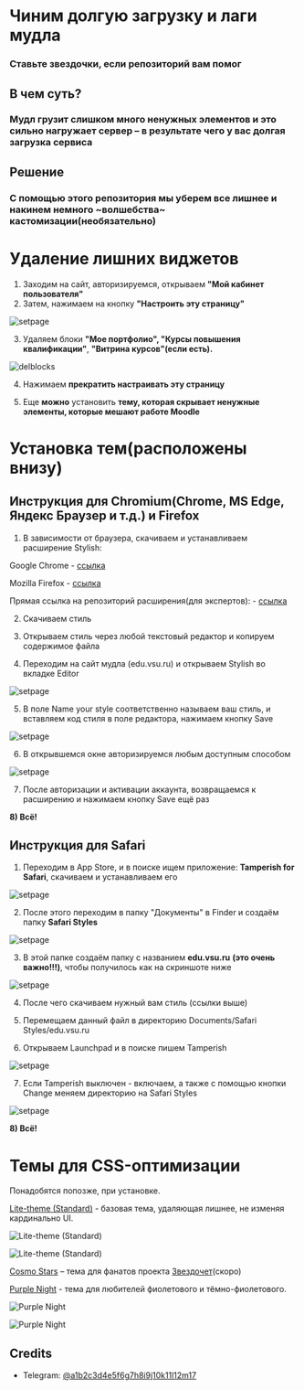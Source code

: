 
# Чиним долгую загрузку и лаги мудла
### Ставьте звездочки, если репозиторий вам помог
## В чем суть?
### Мудл грузит слишком много ненужных элементов и это сильно нагружает сервер – в результате чего у вас долгая загрузка сервиса
## Решение
### С помощью этого репозитория мы уберем все лишнее и накинем немного ~волшебства~ кастомизации(необязательно)

# Удаление лишних виджетов

1) Заходим на сайт, авторизируемся, открываем **"Мой кабинет пользователя"**
2) Затем, нажимаем на кнопку **"Настроить эту страницу"**

![setpage](https://raw.githubusercontent.com/stariycat/moodlefix/master/Screenshots/5eb330d0-887b-4cfd-b7a2-12d2c944e19d.png)

3) Удаляем блоки **"Мое портфолио", "Курсы повышения квалификации"**, **"Витрина курсов"(если есть).**

![delblocks](https://github.com/user-attachments/assets/d6e41bfe-2a71-4cbd-9b20-55086d9ef8c9)


4) Нажимаем **прекратить настраивать эту страницу**

5) Еще **можно** установить **тему, которая скрывает ненужные элементы, которые мешают работе Moodle**

# Установка тем(расположены внизу)
## Инструкция для Chromium(Chrome, MS Edge, Яндекс Браузер и т.д.) и Firefox

1) В зависимости от браузера, скачиваем и устанавливаем расширение Stylish:

Google Chrome - [ссылка](https://chromewebstore.google.com/detail/stylish-—-настраиваемые-т/fjnbnpbmkenffdnngjfgmeleoegfcffe)

Mozilla Firefox - [ссылка](https://addons.mozilla.org/en-US/firefox/addon/stylish/)

Прямая ссылка на репозиторий расширения(для экспертов): - [ссылка](https://github.com/stylish-userstyles/stylish-chrome)

2) Скачиваем стиль

3) Открываем стиль через любой текстовый редактор и копируем содержимое файла

4) Переходим на сайт мудла (edu.vsu.ru) и открываем Stylish во вкладке Editor

![setpage](https://raw.githubusercontent.com/stariycat/moodlefix/master/Screenshots/694302b2-2dd9-40cb-8bd3-24260de5604b.png)

5) В поле Name your style соответственно называем ваш стиль, и вставляем код стиля в поле редактора, нажимаем кнопку Save

![setpage](https://raw.githubusercontent.com/stariycat/moodlefix/master/Screenshots/2f1493a3-9c90-4b2a-9c93-c01cc407e77c.png)

6) В открывшемся окне авторизируемся любым доступным способом

![setpage](https://raw.githubusercontent.com/stariycat/moodlefix/master/Screenshots/0bf96c67-3bed-4d33-b1fa-7db10672d844.png)

7) После авторизации и активации аккаунта, возвращаемся к расширению и нажимаем кнопку Save ещё раз

**8) Всё!**

## Инструкция для Safari

1) Переходим в App Store, и в поиске ищем приложение: **Tamperish for Safari**, скачиваем и устанавливаем его

![setpage](https://raw.githubusercontent.com/stariycat/moodlefix/master/Screenshots/adc1cc53-4007-4eb6-803b-a2aabb7a086e.png)

2) После этого переходим в папку "Документы" в Finder и создаём папку **Safari Styles**

![setpage](https://raw.githubusercontent.com/stariycat/moodlefix/master/Screenshots/f50603cb-f45c-4c0a-8b87-81dfaae423f5.png)

3) В этой папке создаём папку с названием **edu.vsu.ru** **(это очень важно!!!)**, чтобы получилось как на скриншоте ниже

![setpage](https://raw.githubusercontent.com/stariycat/moodlefix/master/Screenshots/ed2118a4-87b8-4765-9290-272c103ea6bb.png)

4) После чего скачиваем нужный вам стиль (ссылки выше)

5) Перемещаем данный файл в директорию Documents/Safari Styles/edu.vsu.ru

6) Открываем Launchpad и в поиске пишем Tamperish

![setpage](https://raw.githubusercontent.com/stariycat/moodlefix/master/Screenshots/32937099-45c2-450c-87fb-7ec8cf87773d.png)

7) Если Tamperish выключен - включаем, а также с помощью кнопки Change меняем директорию на Safari Styles

![setpage](https://raw.githubusercontent.com/stariycat/moodlefix/master/Screenshots/bab0c69b-32c3-4711-96bd-49fb26ab8a3f.png)

**8) Всё!**

# Темы для CSS-оптимизации

Понадобятся попозже, при установке.

[Lite-theme (Standard)](/Standard/style.css) - базовая тема, удаляющая лишнее, не изменяя кардинально UI.

![Lite-theme (Standard)](https://raw.githubusercontent.com/stariycat/moodlefix/master/Screenshots/image3.png)

![Lite-theme (Standard)](https://raw.githubusercontent.com/stariycat/moodlefix/master/Screenshots/image4.png)

[Cosmo Stars](Cosmo-Stars/style.css) – тема для фанатов проекта [Звездочет](https://github.com/voskhod-1/starsresearch/)(скоро)

[Purple Night](Purple-Night/style.css) - тема для любителей фиолетового и тёмно-фиолетового.

![Purple Night](https://raw.githubusercontent.com/stariycat/moodlefix/master/Screenshots/image2.png)

![Purple Night](https://raw.githubusercontent.com/stariycat/moodlefix/master/Screenshots/image.png)


## Credits

- Telegram: [@a1b2c3d4e5f6g7h8i9j10k11l12m17](https://t.me/a1b2c3d4e5f6g7h8i9j10k11l12m17)

